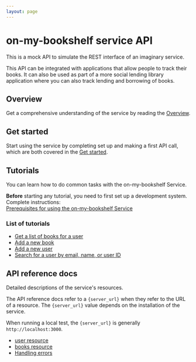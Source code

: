 ```yaml
---
layout: page
---
```


# on-my-bookshelf service API

This is a mock API to simulate the REST interface of an
imaginary service. 

This API can be integrated with applications that allow people to track their books. It can also be used as part of a more social lending library application where you can also track lending and borrowing of books.

## Overview

Get a comprehensive understanding of the service by reading the [Overview](overview.md).

## Get started

Start using the service by completing set up and making a first API call, which are both covered in the [Get started](api/getstarted.md).


## Tutorials

You can learn how to do common tasks with the on-my-bookshelf Service. 

**Before** starting any tutorial, you need to first set up a development system. Complete instructions:<br> 
[Prerequisites for using the on-my-bookshelf Service](tutorials/prereqs.md)

### List of tutorials
- [Get a list of books for a user](tutorials/get-books-for-a-user.md)
- [Add a new book](tutorials/add-a-new-book.md)
- [Add a new user](tutorials/add-a-new-user.md)
- [Search for a user by email, name, or user ID](tutorials/search-for-a-user-by-email.md)

## API reference docs

Detailed descriptions of the service's resources.

The API reference docs refer to a `{server_url}` when they
refer to the URL of a resource. The `{server_url}` value depends on the installation of the service.

When running a local test, the `{server_url}` is
generally `http://localhost:3000`.

* [user resource](api/user.md)
* [books resource](api/books.md)
* [Handling errors](api/error-handling.md)
